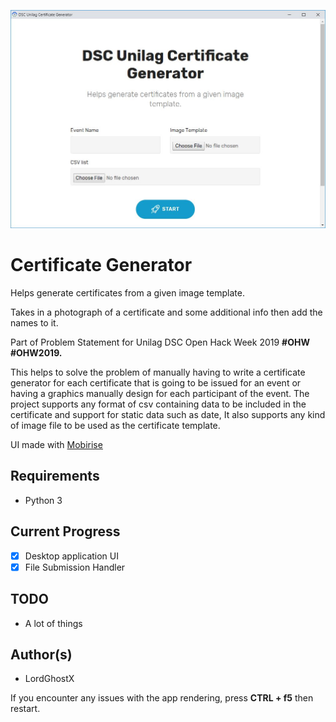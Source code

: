 ![screenshot](img/screenshot.JPG)

# Certificate Generator

Helps generate certificates from a given image template.

Takes in a photograph of a certificate and some additional info then add the names to it.

Part of Problem Statement for Unilag DSC Open Hack Week 2019 **#OHW #OHW2019.**

This helps to solve the problem of manually having to write a certificate generator for each certificate that is going to be issued for an event or having a graphics manually design for each participant of the event. The project supports any format of csv containing data to be included in the certificate and support for static data such as date, It also supports any kind of image file to be used as the certificate template.

UI made with [Mobirise](https://mobirise.com/)

## Requirements
* Python 3

## Current Progress
* [x] Desktop application UI
* [x] File Submission Handler

## TODO
* A lot of things

## Author(s)
* LordGhostX

If you encounter any issues with the app rendering, press **CTRL + f5** then restart.
